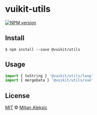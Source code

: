 # vuikit-utils

[![NPM version](https://img.shields.io/npm/v/@vuikit/theme.svg?style=flat-square)](https://npmjs.org/package/@vuikit/theme)

## Install

```
$ npm install --save @vuikit/utils
```

## Usage

```js
import { toString } '@vuikit/utils/lang'
import { mergeData } '@vuikit/utils/vue'
```

## License

[MIT](./LICENSE) © [Miljan Aleksic](https://github.com/miljan-aleksic)
